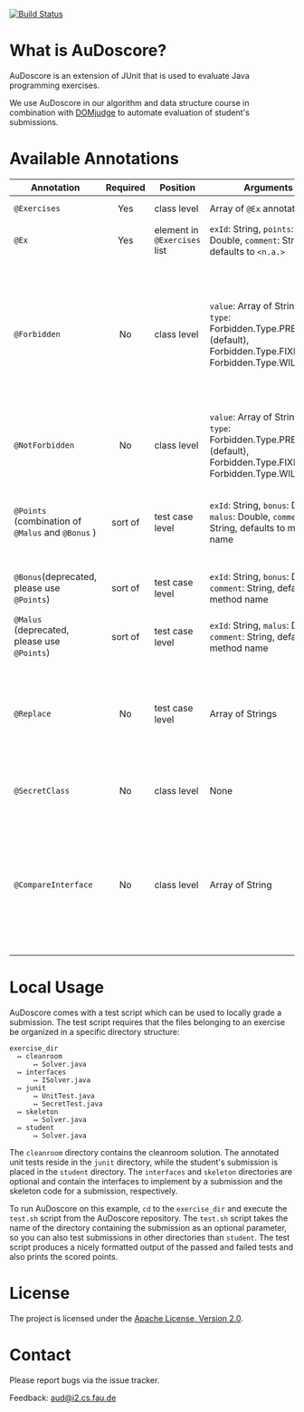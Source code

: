 [![Build Status](https://travis-ci.org/FAU-Inf2/AuDoscore.svg?branch=master)](https://travis-ci.org/FAU-Inf2/AuDoscore)

What is AuDoscore?
=======
AuDoscore is an extension of JUnit that is used to evaluate Java programming exercises.

We use AuDoscore in our algorithm and data structure course in combination with
[DOMjudge](http://www.domjudge.org) to automate evaluation of student's
submissions.

Available Annotations
=======

| Annotation | Required | Position | Arguments | Semantics |
|------------|:--------:|----------|-----------|-----------|
| `@Exercises` | Yes    | class level | Array of `@Ex` annotations | contains a list of `@Ex` annotations; see `@Ex` |
| `@Ex` | Yes | element in `@Exercises` list | `exId`: String, `points`: Double, `comment`: String, defaults to `<n.a.>` | for every (sub)exercise, create an `@Ex` annotation with unique `exID` |
| `@Forbidden` | No | class level | `value`: Array of Strings, `type`: Forbidden.Type.PREFIX (default), Forbidden.Type.FIXED, or Forbidden.Type.WILDCARD | Arguments specify forbidden classes/methods/etc., depending on the `type`. PREFIX: Arguments are interpreted as prefix to forbidden elements. FIXED: Arguments are exactly the forbidden elements. WILDCARD: Like PREFIX but also supports wildcards. See also `@NotForbidden` |
| `@NotForbidden` | No | class level | `value`: Array of Strings, `type`: Forbidden.Type.PREFIX (default), Forbidden.Type.FIXED, or Forbidden.Type.WILDCARD | Arguments specify allowed classes/methods/etc., these take precedence over `@Forbidden`; see also `@Forbidden` |
| `@Points` (combination of `@Malus` and `@Bonus` ) | sort of | test case level | `exId`: String, `bonus`: Double, `malus`: Double, `comment`: String, defaults to method name | Student earns `bonus` / sum(`bonus`) * `Ex.points` points for passing this test case. Student looses `malus` / sum(`bonus`) * `Ex.points` points for *not* passing this test case |
| `@Bonus`(deprecated, please use `@Points`) | sort of | test case level | `exId`: String, `bonus`: Double, `comment`: String, defaults to method name | Student earns `bonus` / sum(`bonus`) * `Ex.points` points for passing this test case |
| `@Malus` (deprecated, please use `@Points`) | sort of | test case level | `exId`: String, `malus`: Double, `comment`: String, defaults to method name | Student looses `malus` / sum(`bonus`) * `Ex.points` points for *not* passing this test case |
| `@Replace` | No | test case level | Array of Strings | Strings refer to methods in the student's code. For this test case, all methods mentioned in the `@Replace` annotation will be replaced with their cleanroom counterparts. Note: `@Replace` can only be used in secret tests|
| `@SecretClass` | No | class level | None | Marks a test class to be secret. Results will not be shown to students before the submission deadline. |
| `@CompareInterface` | No | class level | Array of String | Checks if methods and fields of students have the same signature as their cleanroom counterparts. Possible Strings: "Classname.Methodname, "Classname.Fieldname", "Classname". If only the Classname is given all public methods/fields are checked.|

Local Usage
=======

AuDoscore comes with a test script which can be used to locally grade a
submission. The test script requires that the files belonging to an exercise be
organized in a specific directory structure:

```
exercise_dir
  ↦ cleanroom
      ↦ Solver.java
  ↦ interfaces
      ↦ ISolver.java
  ↦ junit
      ↦ UnitTest.java
      ↦ SecretTest.java
  ↦ skeleton
      ↦ Solver.java
  ↦ student
      ↦ Solver.java
```

The `cleanroom` directory contains the cleanroom solution. The annotated unit
tests reside in the `junit` directory, while the student's submission is placed
in the `student` directory. The `interfaces` and `skeleton` directories are
optional and contain the interfaces to implement by a submission and the
skeleton code for a submission, respectively.

To run AuDoscore on this example, `cd` to the `exercise_dir` and execute the
`test.sh` script from the AuDoscore repository. The `test.sh` script takes the
name of the directory containing the submission as an optional parameter, so
you can also test submissions in other directories than `student`. The test
script produces a nicely formatted output of the passed and failed tests and
also prints the scored points.

License
=======

The project is licensed under the [Apache License, Version 2.0](http://www.apache.org/licenses/LICENSE-2.0).

Contact
=======

Please report bugs via the issue tracker.

Feedback: [aud@i2.cs.fau.de](mailto:aud@i2.cs.fau.de)

